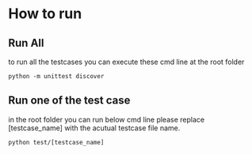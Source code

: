 # How to run

## Run All
to run all the testcases you can execute these cmd line at the root folder

```shell
python -m unittest discover
```

## Run one of the test case
in the root folder you can run below cmd line
please replace [testcase_name] with the acutual testcase file name.
```shell
python test/[testcase_name]
```